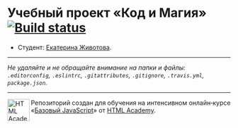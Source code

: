 # Учебный проект «Код и Магия» [![Build status][travis-image]][travis-url]

* Студент: [Екатерина Животова](https://up.htmlacademy.ru/javascript/12/user/516281).

---

_Не удаляйте и не обращайте внимание на папки и файлы:_<br>
_`.editorconfig`, `.eslintrc`, `.gitattributes`, `.gitignore`, `.travis.yml`, `package.json`._

---

<a href="https://htmlacademy.ru/intensive/javascript"><img align="left" width="50" height="50" title="HTML Academy" src="https://up.htmlacademy.ru/static/img/intensive/javascript/logo-for-github.svg"></a>

Репозиторий создан для обучения на интенсивном онлайн‑курсе «[Базовый JavaScript](https://htmlacademy.ru/intensive/javascript)» от [HTML Academy](https://htmlacademy.ru).

[travis-image]: https://travis-ci.org/htmlacademy-javascript/516281-code-and-magick.svg?branch=master
[travis-url]: https://travis-ci.org/htmlacademy-javascript/516281-code-and-magick
